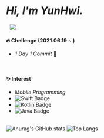 *Hi, I'm YunHwi.* 
=====================
<a href="https://88yhtserof.tistory.com/">
    <img 
        src="http://img.shields.io/badge/-Tech%20Blog-655ced?style=flat&logo=github&link=https://88yhtserof.tistory.com/"
        style="height : auto; margin-left : 10px; margin-right : 10px;"/>
</a>

<br/>

#### :fire: Chellenge (2021.06.19 ~ ) 
- *1 Day 1 Commit* :seedling:   
<br/>

#### :sparkles: Interest
- *Mobile Programming*
- ![Swift Badge](https://img.shields.io/badge/Swift-FA7343?style=flat-square&logo=Swift&logoColor=white)
- ![Kotlin Badge](https://img.shields.io/badge/Kotlin-0095D5?style=flat-square&logo=Kotlin&logoColor=white)
- ![Java Badge](https://img.shields.io/badge/Java-007396?style=flat-square&logo=Java&logoColor=white)


\
![Anurag's GitHub stats](https://github-readme-stats.vercel.app/api?username=88yhtserof&show_icons=true&title_color=6A5ACD&text_color=483D8B&icon_color=FFD700)
![Top Langs](https://github-readme-stats.vercel.app/api/top-langs/?username=88yhtserof&layout=compact&title_color=6A5ACD)
